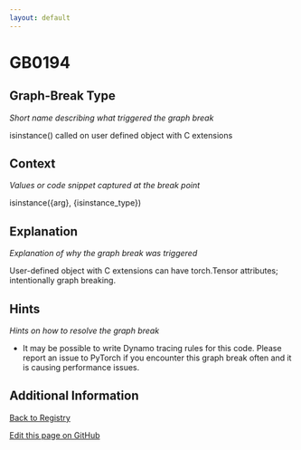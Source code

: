 ```yaml
---
layout: default
---
```

# GB0194

## Graph-Break Type
*Short name describing what triggered the graph break*

isinstance() called on user defined object with C extensions

## Context
*Values or code snippet captured at the break point*

isinstance({arg}, {isinstance_type})

## Explanation
*Explanation of why the graph break was triggered*

User-defined object with C extensions can have torch.Tensor attributes; intentionally graph breaking.

## Hints
*Hints on how to resolve the graph break*

- It may be possible to write Dynamo tracing rules for this code. Please report an issue to PyTorch if you encounter this graph break often and it is causing performance issues.


## Additional Information

<!-- ADDITIONAL INFORMATION START - Add custom information below this line -->

<!-- ADDITIONAL INFORMATION END -->

[Back to Registry](../index.html)

[Edit this page on GitHub](https://github.com/pytorch-labs/compile-graph-break-site/edit/main/docs/gb/gb0194.md)
